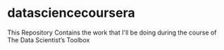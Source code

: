 # datasciencecoursera
This Repository Contains the work that I'll be doing during the course of The Data Scientist’s Toolbox
